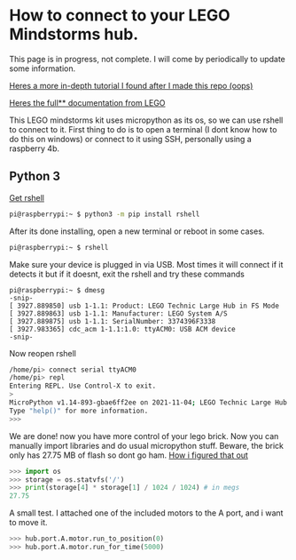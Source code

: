 # How to connect to your LEGO Mindstorms hub.
This page is in progress, not complete. I will come by periodically to update some information.

[Heres a more in-depth tutorial I found after I made this repo (oops)](https://github.com/gpdaniels/spike-prime)

[Heres the full** documentation from LEGO](https://lego.github.io/MINDSTORMS-Robot-Inventor-hub-API/class_motor.html)

This LEGO mindstorms kit uses micropython as its os, so we can use rshell to connect to it.
First thing to do is to open a terminal (I dont know how to do this on windows) or connect to it using SSH, personally using a raspberry 4b.



## Python 3
[Get rshell](https://github.com/dhylands/rshell)
```bash
pi@raspberrypi:~ $ python3 -m pip install rshell
```
After its done installing, open a new terminal or reboot in some cases.
```bash
pi@raspberrypi:~ $ rshell
```
Make sure your device is plugged in via USB.
Most times it will connect if it detects it but if it doesnt, exit the rshell and try these commands
```
pi@raspberrypi:~ $ dmesg
-snip-
[ 3927.889850] usb 1-1.1: Product: LEGO Technic Large Hub in FS Mode
[ 3927.889863] usb 1-1.1: Manufacturer: LEGO System A/S
[ 3927.889875] usb 1-1.1: SerialNumber: 3374396F3338
[ 3927.983365] cdc_acm 1-1.1:1.0: ttyACM0: USB ACM device
-snip-
```
Now reopen rshell
```bash
/home/pi> connect serial ttyACM0
/home/pi> repl
Entering REPL. Use Control-X to exit.
>
MicroPython v1.14-893-gbae6ff2ee on 2021-11-04; LEGO Technic Large Hub with STM32F413xx
Type "help()" for more information.
>>>
```

We are done! now you have more control of your lego brick. Now you can manually import libraries and do usual micropython stuff.
Beware, the brick only has 27.75 MB of flash so dont go ham. 
[How i figured that out](https://www.geeksforgeeks.org/python-os-statvfs-method/)
```python
>>> import os
>>> storage = os.statvfs('/')
>>> print(storage[4] * storage[1] / 1024 / 1024) # in megs
27.75
```

A small test. I attached one of the included motors to the A port, and i want to move it.
```python
>>> hub.port.A.motor.run_to_position(0)
>>> hub.port.A.motor.run_for_time(5000)
```
